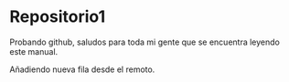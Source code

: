 # Repositorio1
Probando github, saludos para toda mi gente que se encuentra leyendo este manual.

Añadiendo nueva fila desde el remoto.
